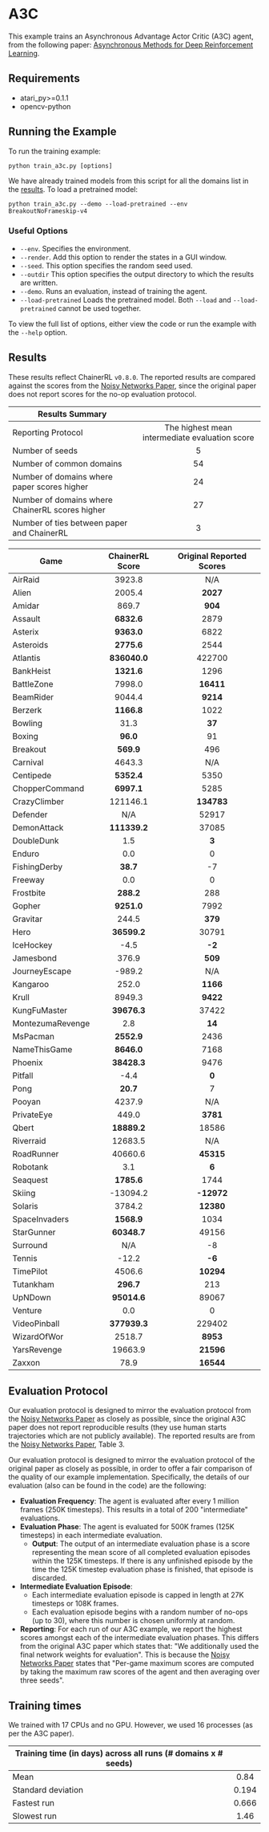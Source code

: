 # A3C
This example trains an Asynchronous Advantage Actor Critic (A3C) agent, from the following paper: [Asynchronous Methods for Deep Reinforcement Learning](https://arxiv.org/abs/1602.01783). 

## Requirements

- atari_py>=0.1.1
- opencv-python

## Running the Example

To run the training example:
```
python train_a3c.py [options]
```

We have already trained models from this script for all the domains list in the [results](#Results). To load a pretrained model:
```
python train_a3c.py --demo --load-pretrained --env BreakoutNoFrameskip-v4
```

### Useful Options
- `--env`. Specifies the environment. 
- `--render`. Add this option to render the states in a GUI window.
- `--seed`. This option specifies the random seed used.
- `--outdir` This option specifies the output directory to which the results are written.
- `--demo`. Runs an evaluation, instead of training the agent.
- `--load-pretrained` Loads the pretrained model. Both `--load` and `--load-pretrained` cannot be used together.

To view the full list of options, either view the code or run the example with the `--help` option.


## Results
These results reflect ChainerRL  `v0.8.0`. The reported results are compared against the scores from the [Noisy Networks Paper](https://arxiv.org/abs/1706.10295), since the original paper does not report scores for the no-op evaluation protocol.

| Results Summary ||
| ------------- |:-------------:|
| Reporting Protocol | The highest mean intermediate evaluation score |
| Number of seeds | 5 |
| Number of common domains | 54 |
| Number of domains where paper scores higher | 24 |
| Number of domains where ChainerRL scores higher | 27 |
| Number of ties between paper and ChainerRL | 3 | 


| Game        | ChainerRL Score           | Original Reported Scores |
| ------------- |:-------------:|:-------------:|
| AirRaid | 3923.8| N/A|
| Alien | 2005.4| **2027**|
| Amidar | 869.7| **904**|
| Assault | **6832.6**| 2879|
| Asterix | **9363.0**| 6822|
| Asteroids | **2775.6**| 2544|
| Atlantis | **836040.0**| 422700|
| BankHeist | **1321.6**| 1296|
| BattleZone | 7998.0| **16411**|
| BeamRider | 9044.4| **9214**|
| Berzerk | **1166.8**| 1022|
| Bowling | 31.3| **37**|
| Boxing | **96.0**| 91|
| Breakout | **569.9**| 496|
| Carnival | 4643.3| N/A|
| Centipede | **5352.4**| 5350|
| ChopperCommand | **6997.1**| 5285|
| CrazyClimber | 121146.1| **134783**|
| Defender | N/A| 52917|
| DemonAttack | **111339.2**| 37085|
| DoubleDunk | 1.5| **3**|
| Enduro | 0.0| 0|
| FishingDerby | **38.7**| -7|
| Freeway | 0.0| 0|
| Frostbite | **288.2**| 288|
| Gopher | **9251.0**| 7992|
| Gravitar | 244.5| **379**|
| Hero | **36599.2**| 30791|
| IceHockey | -4.5| **-2**|
| Jamesbond | 376.9| **509**|
| JourneyEscape | -989.2| N/A|
| Kangaroo | 252.0| **1166**|
| Krull | 8949.3| **9422**|
| KungFuMaster | **39676.3**| 37422|
| MontezumaRevenge | 2.8| **14**|
| MsPacman | **2552.9**| 2436|
| NameThisGame | **8646.0**| 7168|
| Phoenix | **38428.3**| 9476|
| Pitfall | -4.4| **0**|
| Pong | **20.7**| 7|
| Pooyan | 4237.9| N/A|
| PrivateEye | 449.0| **3781**|
| Qbert | **18889.2**| 18586|
| Riverraid | 12683.5| N/A|
| RoadRunner | 40660.6| **45315**|
| Robotank | 3.1| **6**|
| Seaquest | **1785.6**| 1744|
| Skiing | -13094.2| **-12972**|
| Solaris | 3784.2| **12380**|
| SpaceInvaders | **1568.9**| 1034|
| StarGunner | **60348.7**| 49156|
| Surround | N/A| -8|
| Tennis | -12.2| **-6**|
| TimePilot | 4506.6| **10294**|
| Tutankham | **296.7**| 213|
| UpNDown | **95014.6**| 89067|
| Venture | 0.0| 0|
| VideoPinball | **377939.3**| 229402|
| WizardOfWor | 2518.7| **8953**|
| YarsRevenge | 19663.9| **21596**|
| Zaxxon | 78.9| **16544**|


## Evaluation Protocol

Our evaluation protocol is designed to mirror the evaluation protocol from the [Noisy Networks Paper](https://arxiv.org/abs/1706.10295) as closely as possible, since the original A3C paper does not report reproducible results (they use human starts trajectories which are not publicly available). The reported results are from the [Noisy Networks Paper](https://arxiv.org/abs/1706.10295), Table 3.

Our evaluation protocol is designed to mirror the evaluation protocol of the original paper as closely as possible, in order to offer a fair comparison of the quality of our example implementation. Specifically, the details of our evaluation (also can be found in the code) are the following:

- **Evaluation Frequency**: The agent is evaluated after every 1 million frames (250K timesteps). This results in a total of 200 "intermediate" evaluations.
- **Evaluation Phase**: The agent is evaluated for 500K frames (125K timesteps) in each intermediate evaluation. 
	- **Output**: The output of an intermediate evaluation phase is a score representing the mean score of all completed evaluation episodes within the 125K timesteps. If there is any unfinished episode by the time the 125K timestep evaluation phase is finished, that episode is discarded.
- **Intermediate Evaluation Episode**: 
	- Each intermediate evaluation episode is capped in length at 27K timesteps or 108K frames.
	- Each evaluation episode begins with a random number of no-ops (up to 30), where this number is chosen uniformly at random.
- **Reporting**: For each run of our A3C example, we report the highest scores amongst each of the intermediate evaluation phases. This differs from the original A3C paper which states that: "We additionally used the final network weights for evaluation". This is because the [Noisy Networks Paper](https://arxiv.org/abs/1706.10295) states that "Per-game maximum scores are computed by taking the maximum raw scores of the agent and then averaging over three seeds".


## Training times

We trained with 17 CPUs and no GPU. However, we used 16 processes (as per the A3C paper).


| Training time (in days) across all runs (# domains x # seeds) | |
| ------------- |:-------------:|
| Mean        |  0.84 |
| Standard deviation | 0.194|
| Fastest run | 0.666|
| Slowest run | 1.46|

				